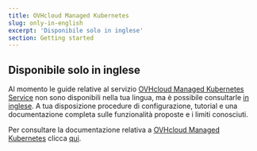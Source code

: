 ```yaml
---
title: OVHcloud Managed Kubernetes
slug: only-in-english
excerpt: 'Disponibile solo in inglese'
section: Getting started
---
```


## Disponibile solo in inglese

Al momento le guide relative al servizio [OVHcloud Managed Kubernetes Service](https://www.ovh.it/public-cloud/kubernetes/) non sono disponibili nella tua lingua, ma è possibile consultarle [in inglese](https://docs.ovh.com/gb/en/kubernetes/).
A tua disposizione procedure di configurazione, tutorial e una documentazione completa sulle funzionalità proposte e i limiti conosciuti.

Per consultare la documentazione relativa a [OVHcloud Managed Kubernetes](https://www.ovh.it/public-cloud/kubernetes/) clicca [qui](https://docs.ovh.com/gb/en/kubernetes/).
